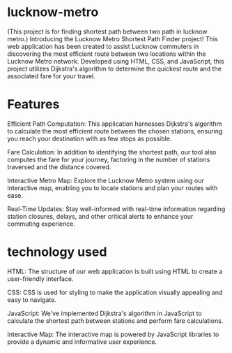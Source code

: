 # lucknow-metro

(This project is for finding shortest path between two path in lucknow metro.)
Introducing the Lucknow Metro Shortest Path Finder project! This web application has been created to assist Lucknow commuters in discovering the most efficient route between two locations within the Lucknow Metro network. Developed using HTML, CSS, and JavaScript, this project utilizes Dijkstra's algorithm to determine the quickest route and the associated fare for your travel.

# Features

Efficient Path Computation: This application harnesses Dijkstra's algorithm to calculate the most efficient route between the chosen stations, ensuring you reach your destination with as few stops as possible.

Fare Calculation: In addition to identifying the shortest path, our tool also computes the fare for your journey, factoring in the number of stations traversed and the distance covered.

Interactive Metro Map: Explore the Lucknow Metro system using our interactive map, enabling you to locate stations and plan your routes with ease.

Real-Time Updates: Stay well-informed with real-time information regarding station closures, delays, and other critical alerts to enhance your commuting experience.

# technology used

HTML: The structure of our web application is built using HTML to create a user-friendly interface.

CSS: CSS is used for styling to make the application visually appealing and easy to navigate.

JavaScript: We've implemented Dijkstra's algorithm in JavaScript to calculate the shortest path between stations and perform fare calculations.

Interactive Map: The interactive map is powered by JavaScript libraries to provide a dynamic and informative user experience.







